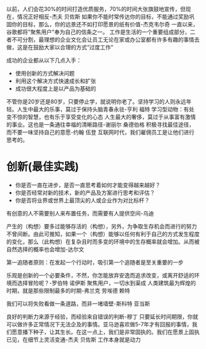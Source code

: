 以前，人们会花30%的时间打造优质服务，70%的时间大张旗鼓地宣传，但现在，情况正好相反-杰夫 贝佐斯
如果你不能时常传达你的目标，不能通过奖励巩固你的目标，那么，你的远景还不如打印愿景的纸有价值-杰克韦尔奇
一直以来，谷歌都将"聚焦用户"奉为自己的信条之一。
工作是生活的一个重要组成部分，二者不可分割，最理想的企业文化会让员工无论在家或办公室都有许多有趣的事情去做，这是在鼓励大家以合理的方式“过度工作”

成功的企业都从以下几点入手：
* 使用创新的方式解决问题
* 利用这个解决方式快速成长和扩张
* 成功很大程度上是以产品为基础的

 不管你是20岁还是80岁，只要停止学，就说明你老了。坚持学习的人则永远年轻。人生中最大的乐事，莫过于保持头脑青春永驻-亨利 福特
 学习型动物：有处变不惊的智慧，也有乐于享受变化的心态
人生最大的奢侈，莫过于从事富有激情的事业。这也是一条通往幸福的清晰路径-谢丽尔 桑德伯格
积极寻找最佳途径，而不要一味坚持自己的意愿-约翰 伍登
互联网时代，我们雇佣员工是让他们进行思考的。

# 创新(最佳实践)
* 你是否一直在进步，是否一直思考着如何才能变得越来越好？
* 你是否经常对新的技术，新的产品及方案进行思考和评估？
* 你是否将业界或世界上最顶尖的人或企业作为对比标杆？

有创意的人不需要别人来布置任务，而需要有人提供空间-乌迪

产生的（构想）要多过能够存活的（构想），另外，为争取生存机会而进行的努力不曾间断。由此可推知，如果一个（构想）能够以任何有利于自己的方式发生程度的变化，那么（此构想）在复杂且时而多变的环境中的生存概率就会增加。从而被自然选择的概率也会增加-达尔文

第一追随者原则：在发起一个行动时，吸引第一个追随者是至关重要的一步

乐观是创新的一个必要条件，不然，你怎能放弃安逸而追求改变，或离开舒适的环境而选择冒险呢？-罗伯特 诺伊斯
聚焦用户，一切水到渠成
人类建筑最为辉煌的时期，就是那些限制最多的时期-弗兰克 劳埃德 赖特

我们可以将失败看做一条道路，而非一堵墙壁-斯科特 亚当斯

良好的判断力来源于经验，而经验来自错误的判断-穆丁
只要延长时间期限，你就可以做许多正常情况下无法企及的事情。亚马逊喜欢做5-7年才有回报的事情，我们愿意播下种子，让其生长。在这一点上，我们是非常固执的。我们在愿景上固执已见，在细节上灵活变通-杰夫 贝佐斯
工作本身就是动力




